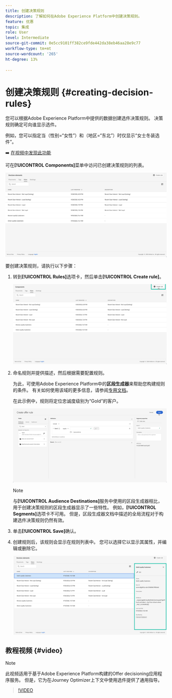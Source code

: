 ```yaml
---
title: 创建决策规则
description: 了解如何在Adobe Experience Platform中创建决策规则。
feature: 优惠
topic: 集成
role: User
level: Intermediate
source-git-commit: 0e5cc9101ff382ce9fde442da38eb46aa28e9c77
workflow-type: tm+mt
source-wordcount: '265'
ht-degree: 13%

---
```


# 创建决策规则 {#creating-decision-rules}

您可以根据Adobe Experience Platform中提供的数据创建选件决策规则。 决策规则确定可向谁显示选件。

例如，您可以指定当（性别=“女性”）和（地区=“东北”）时仅显示“女士冬装选件”。

➡️ [在视频中发现此功能](#video)

可在&#x200B;**[!UICONTROL Components]**&#x200B;菜单中访问已创建决策规则的列表。

![](../../assets/decision_rules_list.png)

要创建决策规则，请执行以下步骤：

1. 转到&#x200B;**[!UICONTROL Rules]**&#x200B;选项卡，然后单击&#x200B;**[!UICONTROL Create rule]**。

   ![](../../assets/offers_decision_rule_creation.png)

1. 命名规则并提供描述，然后根据需要配置规则。

   为此，可使用Adobe Experience Platform中的&#x200B;**区段生成器**&#x200B;来帮助您构建规则的条件。 有关如何使用该域的更多信息，请参阅[专用文档](https://experienceleague.adobe.com/docs/experience-platform/segmentation/ui/segment-builder.html)。

   在此示例中，规则将定位忠诚度级别为“Gold”的客户。

   ![](../../assets/offers_decision_rule_creation_segment.png)

   >[!NOTE]
   >
   >与&#x200B;**[!UICONTROL Audience Destinations]**&#x200B;服务中使用的区段生成器相比，用于创建决策规则的区段生成器显示了一些特性。 例如，**[!UICONTROL Segments]**&#x200B;选项卡不可用。 但是，区段生成器文档中描述的全局流程对于构建选件决策规则仍然有效。

1. 单击&#x200B;**[!UICONTROL Save]**&#x200B;确认。

1. 创建规则后，该规则会显示在规则列表中。 您可以选择它以显示其属性，并编辑或删除它。

   ![](../../assets/rule_created.png)

## 教程视频 {#video}

>[!NOTE]
>
>此视频适用于基于Adobe Experience Platform构建的Offer decisioning应用程序服务。 但是，它为在Journey Optimizer上下文中使用选件提供了通用指导。

>[!VIDEO](https://video.tv.adobe.com/v/329373?quality=12)
